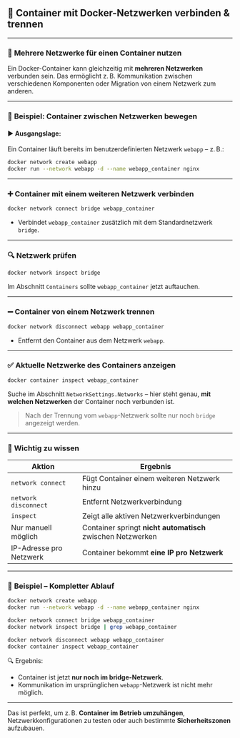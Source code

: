 ## 🔄 **Container mit Docker-Netzwerken verbinden & trennen**

---

### 🧩 **Mehrere Netzwerke für einen Container nutzen**

Ein Docker-Container kann gleichzeitig mit **mehreren Netzwerken** verbunden sein. Das ermöglicht z. B. Kommunikation zwischen verschiedenen Komponenten oder Migration von einem Netzwerk zum anderen.

---

### 🧱 **Beispiel: Container zwischen Netzwerken bewegen**

#### ▶️ Ausgangslage:
Ein Container läuft bereits im benutzerdefinierten Netzwerk `webapp` – z. B.:

```bash
docker network create webapp
docker run --network webapp -d --name webapp_container nginx
```

---

### ➕ **Container mit einem weiteren Netzwerk verbinden**

```bash
docker network connect bridge webapp_container
```

- Verbindet `webapp_container` zusätzlich mit dem Standardnetzwerk `bridge`.

---

### 🔍 **Netzwerk prüfen**

```bash
docker network inspect bridge
```

Im Abschnitt `Containers` sollte `webapp_container` jetzt auftauchen.

---

### ➖ **Container von einem Netzwerk trennen**

```bash
docker network disconnect webapp webapp_container
```

- Entfernt den Container aus dem Netzwerk `webapp`.

---

### ✅ **Aktuelle Netzwerke des Containers anzeigen**

```bash
docker container inspect webapp_container
```

Suche im Abschnitt `NetworkSettings.Networks` – hier steht genau, **mit welchen Netzwerken** der Container noch verbunden ist.

> Nach der Trennung vom `webapp`-Netzwerk sollte nur noch `bridge` angezeigt werden.

---

### 🧠 **Wichtig zu wissen**

| Aktion                        | Ergebnis                                  |
|------------------------------|-------------------------------------------|
| `network connect`            | Fügt Container einem weiteren Netzwerk hinzu |
| `network disconnect`         | Entfernt Netzwerkverbindung                |
| `inspect`                    | Zeigt alle aktiven Netzwerkverbindungen   |
| Nur manuell möglich          | Container springt **nicht automatisch** zwischen Netzwerken |
| IP-Adresse pro Netzwerk      | Container bekommt **eine IP pro Netzwerk** |

---

### 🧪 **Beispiel – Kompletter Ablauf**

```bash
docker network create webapp
docker run --network webapp -d --name webapp_container nginx

docker network connect bridge webapp_container
docker network inspect bridge | grep webapp_container

docker network disconnect webapp webapp_container
docker container inspect webapp_container
```

🔍 Ergebnis:
- Container ist jetzt **nur noch im bridge-Netzwerk**.
- Kommunikation im ursprünglichen `webapp`-Netzwerk ist nicht mehr möglich.

---

Das ist perfekt, um z. B. **Container im Betrieb umzuhängen**, Netzwerkkonfigurationen zu testen oder auch bestimmte **Sicherheitszonen** aufzubauen.